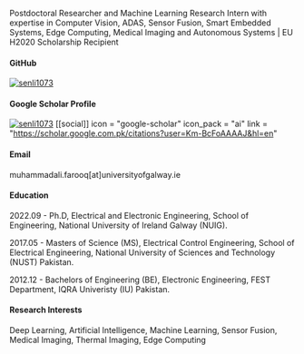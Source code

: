 Postdoctoral Researcher and Machine Learning Research Intern with expertise in Computer Vision, ADAS, Sensor Fusion, Smart Embedded Systems, Edge Computing, Medical Imaging and Autonomous Systems | EU H2020 Scholarship Recipient

#### GitHub
[![senli1073](https://img.shields.io/badge/Muhammad-github-blue?logo=github)](https://github.com/MAli-Farooq)

#### Google Scholar Profile
[![senli1073](https://img.shields.io/badge/Muhammad-Scholar-blue?logo=github)](https://scholar.google.com.pk/citations?user=Km-BcFoAAAAJ&hl=en)
[[social]]
  icon = "google-scholar"
  icon_pack = "ai"
  link = "https://scholar.google.com.pk/citations?user=Km-BcFoAAAAJ&hl=en"



#### Email
muhammadali.farooq[at]universityofgalway.ie

#### Education
2022.09 - Ph.D, Electrical and Electronic Engineering, School of Engineering, National University of Ireland Galway (NUIG).

2017.05 - Masters of Science (MS), Electrical Control Engineering, School of Electrical Engineering, National University of Sciences and Technology (NUST) Pakistan.

2012.12 - Bachelors of Engineering (BE), Electronic Engineering, FEST Department, IQRA Univeristy (IU) Pakistan.

#### Research Interests
Deep Learning, Artificial Intelligence, Machine Learning, Sensor Fusion, Medical Imaging, Thermal Imaging, Edge Computing
